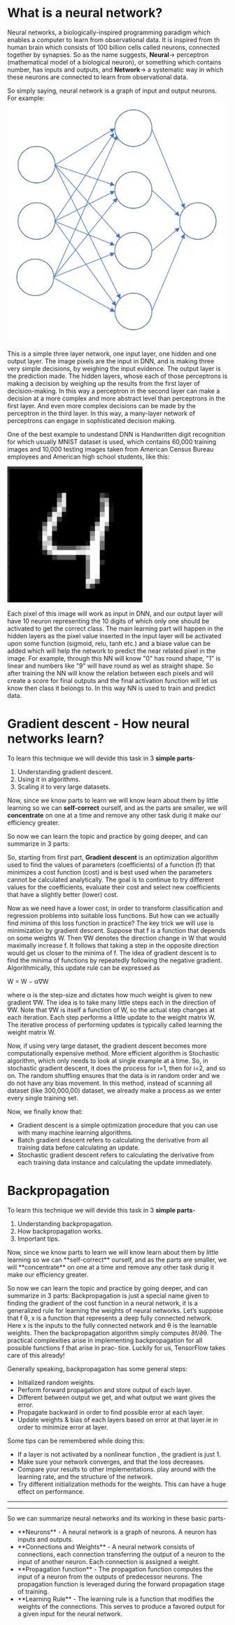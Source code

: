 # What is a neural network?

Neural networks, a biologically-inspired programming paradigm which enables a computer to learn from observational data. It is inspired from th human brain which consists of 100 billion cells called neurons, connected together by synapses. So as the name suggests, **Neural**-> perceptron (mathematical model of a biological neuron), or something which contains number, has inputs and outputs, and **Network**-> a systematic way in which these neurons are connected to learn from observational data.

So simply saying, neural network is a graph of input and output neurons. For example:
![](NN.png)

This is a simple three layer network, one input layer, one hidden and one output layer. The image pixels are the input in DNN, and is making three very simple decisions, by weighing the input evidence. The output layer is the prediction made. The hidden layers, whose each of those perceptrons is making a decision by weighing up the results from the first layer of decision-making. In this way a perceptron in the second layer can make a decision at a more complex and more abstract level than perceptrons in the first layer. And even more complex decisions can be made by the perceptron in the third layer. In this way, a many-layer network of perceptrons can engage in sophisticated decision making.

One of the best example to undestand DNN is Handwritten digit recognition for which usually MNIST dataset is used, which contains 60,000 training images and 10,000 testing images taken from American Census Bureau employees and American high school students, like this:

![](4.png)

Each pixel of this image will work as input in DNN, and our output layer will have 10 neuron representing the 10 digits of which only one should be activated to get the correct class. The main learning part will happen in the hidden layers as the pixel value inserted in the input layer will be activated upon some function (sigmoid, relu, tanh etc.) and a biase value can be added which will help the network to predict the near related pixel in the image. For example, through this NN will know "0" has round shape, "1" is linear and numbers like "9" will have round as wel as straight shape. So after training the NN will know the relation between each pixels and will create a score for final outputs and the final activation function will let us know then class it belongs to. In this way NN is used to train and predict data.

# Gradient descent - How neural networks learn?
To learn this technique we will devide this task in 3 **simple parts**-
<ol>
  <li>Understanding gradient descent.</li>
  <li> Using it in algorithms.</li>
  <li>Scaling it to very large datasets.</li>
</ol>

Now, since we know parts to learn we will know learn about them by little learning so we can **self-correct** ourself, and as the parts are smaller, we will **concentrate** on one at a time and remove any other task durig it make our efficiency greater.

So now we can learn the topic and practice by going deeper, and can summarize in 3 parts:

So, starting from first part, **Gradient descent** is an optimization algorithm used to find the values of parameters (coefficients) of a function (f) that minimizes a cost function (cost) and  is best used when the parameters cannot be calculated analytically. The goal is to continue to try different values for the coefficients, evaluate their cost and select new coefficients that have a slightly better (lower) cost.

Now as we need have a lower cost, in order to
transform classification and regression problems into suitable loss functions. But how can we actually find minima of this loss function in practice? The key
trick we will use is minimization by gradient descent. Suppose that f is a function that
depends on some weights W. Then ∇W denotes the direction change in W that
would maximally increase f. It follows that taking a step in the opposite direction
would get us closer to the minima of f. The idea of gradient descent is to find the minima of functions by repeatedly following the negative gradient. Algorithmically, this update rule can be expressed as

W = W − α∇W

where α is the step-size and dictates how much weight is given to new gradient ∇W.
The idea is to take many little steps each in the direction of ∇W. Note that ∇W is
itself a function of W, so the actual step changes at each iteration. Each step performs
a little update to the weight matrix W. The iterative process of performing updates is
typically called learning the weight matrix W.

Now, if using very large dataset, the gradient descent becomes more computationally
expensive method. More efficient algorithm is Stochastic algorithm, which only needs to look at single
example at a time. So, in stochastic gradient descent, it does the process for i=1, then for i=2, and so on. The
random shuffling ensures that the data is in random order and we do not have any bias movement.
In this method, instead of scanning all dataset (like 300,000,00) dataset, we already make a process
as we enter every single training set.

Now, we finally know that:
<ul><li>Gradient descent is a simple optimization procedure that you can use with many machine learning algorithms.</li><li>
Batch gradient descent refers to calculating the derivative from all training data before calculating an update.</li><li>
Stochastic gradient descent refers to calculating the derivative from each training data instance and calculating the update immediately.</li></ul>


# Backpropagation
To learn this technique we will devide this task in 3 **simple parts**-
<ol>
  <li>Understanding backpropagation.</li>
  <li> How backpropagation works.</li>
  <li>Important tips.</li>
</ol>
Now, since we know parts to learn we will know learn about them by little learning so we can **self-correct** ourself, and as the parts are smaller, we will **concentrate** on one at a time and remove any other task durig it make our efficiency greater.

So now we can learn the topic and practice by going deeper, and can summarize in 3 parts:
Backpropagation is just a special name given to finding the gradient of the cost function in a neural network, it is a
generalized rule for learning the weights of neural networks. Let’s suppose that f θ, x is a function that represents a deep fully connected network. Here x is the inputs to the fully connected network and θ is the learnable weights.
Then the backpropagation algorithm simply computes ∂f/∂θ. The practical complexities
arise in implementing backpropagation for all possible functions f that arise in prac‐
tice. Luckily for us, TensorFlow takes care of this already!

Generally speaking, backpropagation has some general steps:
<ul>
  <li>Initialized random weights.</li>
<li>Perform forward propagation and store output of each layer.</li>
<li>Different between output we get, and what output we want gives the error.</li>
<li>Propagate backward in order to find possible error at each layer.</li>
<li>Update weights & bias of each layers based on error at that layer.ie in order to minimize error at layer.</li>

 </ul>
 
 Some tips can be remembered while doing this:
 <ul>
  <li> If a layer is not activated by a nonlinear function , the gradient is just 1.</li>
  <li>Make sure your network converges, and that the loss decreases.</li>
<li>Compare your results to other implementations. play around with the learning rate, and the structure of the network.</li>
<li>Try different initialization methods for the weights. This can have a huge effect on performance.</li>
 </ul>

<hr>
<hr>
So we can summarize neural networks and its working in these basic parts-
<ul>
  <li> **Neurons** - A neural network is a graph of neurons. A neuron has inputs and outputs.</li>
  <li> **Connections and Weights** - A neural network consists of connections, each connection transferring the output of a neuron to the input of another neuron. Each connection is assigned a weight.</li>
  <li> **Propagation function** - The propagation function computes the input of a neuron from the outputs of predecessor neurons. The propagation function is leveraged during the forward propagation stage of training.</li>
  <li> **Learning Rule** - The learning rule is a function that modifies the weights of the connections. This serves to produce a favored output for a given input for the neural network.
</ul>
